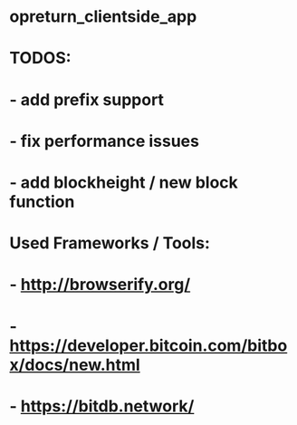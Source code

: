 # opreturn_clientside_app
#
# TODOS:
# - add prefix support
# - fix performance issues
# - add blockheight / new block function


# Used Frameworks / Tools:
# - http://browserify.org/
# - https://developer.bitcoin.com/bitbox/docs/new.html
# - https://bitdb.network/

